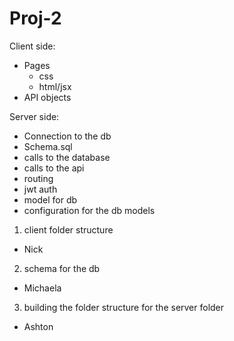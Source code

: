 # Proj-2

Client side:
- Pages
    - css
    - html/jsx
- API objects

Server side:
- Connection to the db
- Schema.sql
- calls to the database
- calls to the api
- routing
- jwt auth
- model for db
- configuration for the db models

1. client folder structure
- Nick
2. schema for the db
- Michaela
3. building the folder structure for the server folder
- Ashton